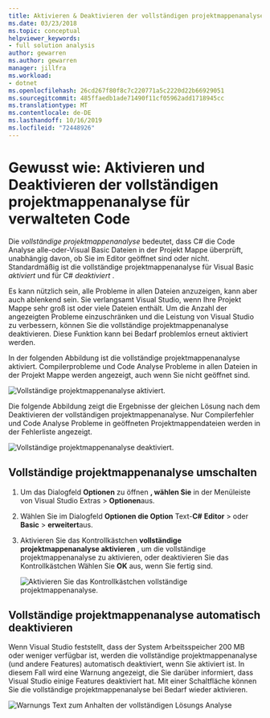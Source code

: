 ```yaml
---
title: Aktivieren & Deaktivieren der vollständigen projektmappenanalyse für verwalteten Code
ms.date: 03/23/2018
ms.topic: conceptual
helpviewer_keywords:
- full solution analysis
author: gewarren
ms.author: gewarren
manager: jillfra
ms.workload:
- dotnet
ms.openlocfilehash: 26cd267f80f8c7c220771a5c2220d22b66929051
ms.sourcegitcommit: 485ffaedb1ade71490f11cf05962add1718945cc
ms.translationtype: MT
ms.contentlocale: de-DE
ms.lasthandoff: 10/16/2019
ms.locfileid: "72448926"
---
```

# <a name="how-to-enable-and-disable-full-solution-analysis-for-managed-code"></a>Gewusst wie: Aktivieren und Deaktivieren der vollständigen projektmappenanalyse für verwalteten Code

Die *vollständige projektmappenanalyse* bedeutet, dass C# die Code Analyse alle-oder-Visual Basic Dateien in der Projekt Mappe überprüft, unabhängig davon, ob Sie im Editor geöffnet sind oder nicht. Standardmäßig ist die vollständige projektmappenanalyse für Visual Basic *aktiviert* und für C# *deaktiviert* .

Es kann nützlich sein, alle Probleme in allen Dateien anzuzeigen, kann aber auch ablenkend sein. Sie verlangsamt Visual Studio, wenn Ihre Projekt Mappe sehr groß ist oder viele Dateien enthält. Um die Anzahl der angezeigten Probleme einzuschränken und die Leistung von Visual Studio zu verbessern, können Sie die vollständige projektmappenanalyse deaktivieren. Diese Funktion kann bei Bedarf problemlos erneut aktiviert werden.

In der folgenden Abbildung ist die vollständige projektmappenanalyse aktiviert. Compilerprobleme und Code Analyse Probleme in allen Dateien in der Projekt Mappe werden angezeigt, auch wenn Sie nicht geöffnet sind.

![Vollständige projektmappenanalyse aktiviert.](../code-quality/media/fsa_enabled.png)

Die folgende Abbildung zeigt die Ergebnisse der gleichen Lösung nach dem Deaktivieren der vollständigen projektmappenanalyse. Nur Compilerfehler und Code Analyse Probleme in geöffneten Projektmappendateien werden in der Fehlerliste angezeigt.

![Vollständige projektmappenanalyse deaktiviert.](../code-quality/media/fsa_disabled.png)

## <a name="toggle-full-solution-analysis"></a>Vollständige projektmappenanalyse umschalten

1. Um das Dialogfeld **Optionen** zu öffnen **, wählen Sie** in der Menüleiste von Visual Studio Extras  > **Optionen**aus.

1. Wählen Sie im Dialogfeld **Optionen die Option** Text-**C#** **Editor**  >  oder **Basic**  > **erweitert**aus.

1. Aktivieren Sie das Kontrollkästchen **vollständige projektmappenanalyse aktivieren** , um die vollständige projektmappenanalyse zu aktivieren, oder deaktivieren Sie das Kontrollkästchen Wählen Sie **OK** aus, wenn Sie fertig sind.

   ![Aktivieren Sie das Kontrollkästchen vollständige projektmappenanalyse.](../code-quality/media/options-enable-full-solution-analysis.png)

## <a name="automatically-disable-full-solution-analysis"></a>Vollständige projektmappenanalyse automatisch deaktivieren

Wenn Visual Studio feststellt, dass der System Arbeitsspeicher 200 MB oder weniger verfügbar ist, werden die vollständige projektmappenanalyse (und andere Features) automatisch deaktiviert, wenn Sie aktiviert ist. In diesem Fall wird eine Warnung angezeigt, die Sie darüber informiert, dass Visual Studio einige Features deaktiviert hat. Mit einer Schaltfläche können Sie die vollständige projektmappenanalyse bei Bedarf wieder aktivieren.

![Warnungs Text zum Anhalten der vollständigen Lösungs Analyse](../code-quality/media/fsa_alert.png)
